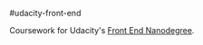 #udacity-front-end

Coursework for Udacity's [Front End Nanodegree](https://www.udacity.com/course/front-end-web-developer-nanodegree--nd001).